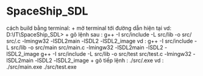 # SpaceShip_SDL



cách build bằng terminal:
    + mở terminal tới đường dẫn hiện tại vd: D:\IT\SpaceShip_SDL>
    + gõ lệnh sau : g++ -I src/include  -L src/lib -o src/<fileBienDich> src/<fileBienDich>.c -lmingw32 -lSDL2main -lSDL2 -lSDL2_image
    vd : g++ -I src/include  -L src/lib -o src/main src/main.c -lmingw32 -lSDL2main -lSDL2 -lSDL2_image
         g++ -I src/include  -L src/lib -o src/test src/test.c -lmingw32 -lSDL2main -lSDL2 -lSDL2_image
    + gõ tiếp lệnh : ./src/<fileBienDich>.exe 
    vd : ./src/main.exe
         ./src/test.exe   

